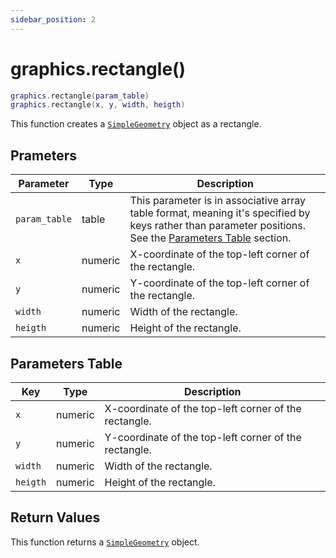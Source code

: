 ```yaml
---
sidebar_position: 2
---
```


# graphics.rectangle()
```lua
graphics.rectangle(param_table)
graphics.rectangle(x, y, width, heigth)
```
This function creates a [`SimpleGeometry`](/libs/graphics/SimpleGeometry) object as a rectangle.

## Prameters
|Parameter|Type|Description|
|-|-|-|
|`param_table`|table|This parameter is in associative array table format, meaning it's specified by keys rather than parameter positions. See the [Parameters Table](#parameters-table) section.|
|`x`|numeric|X-coordinate of the top-left corner of the rectangle.
|`y`|numeric|Y-coordinate of the top-left corner of the rectangle.
|`width`|numeric|Width of the rectangle.
|`heigth`|numeric|Height of the rectangle.


## Parameters Table
|Key|Type|Description|
|-|-|-|
|`x`|numeric|X-coordinate of the top-left corner of the rectangle.
|`y`|numeric|Y-coordinate of the top-left corner of the rectangle.
|`width`|numeric|Width of the rectangle.
|`heigth`|numeric|Height of the rectangle.


## Return Values
This function returns a [`SimpleGeometry`](/libs/graphics/SimpleGeometry) object.